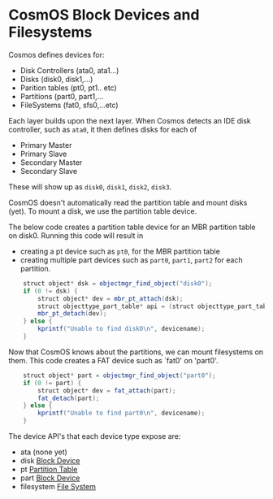 # CosmOS Block Devices and Filesystems

Cosmos defines devices for:

- Disk Controllers (ata0, ata1...)
- Disks (disk0, disk1,...)
- Parition tables (pt0, pt1.. etc)
- Partitions (part0, part1,...
- FileSystems (fat0, sfs0,...etc)

Each layer builds upon the next layer. When Cosmos detects an IDE disk controller, such as `ata0`, it then defines disks for each of

- Primary Master
- Primary Slave
- Secondary Master
- Secondary Slave

These will show up as `disk0`, `disk1`, `disk2`, `disk3`.

CosmOS doesn't automatically read the partition table and mount disks (yet). To mount a disk, we use the partition table device.

The below code creates a partition table device for an MBR partition table on disk0. Running this code will result in

- creating a pt device such as `pt0`, for the MBR partition table
- creating multiple part devices such as `part0`, `part1`, `part2` for each partition.

```java
	struct object* dsk = objectmgr_find_object("disk0");
	if (0 != dsk) {
		struct object* dev = mbr_pt_attach(dsk);
		struct objecttype_part_table* api = (struct objecttype_part_table*)dev->api;
		mbr_pt_detach(dev);
	} else {
		kprintf("Unable to find disk0\n", devicename);
	}
```

Now that CosmOS knows about the partitions, we can mount filesystems on them. This code creates a FAT device such as `fat0' on 'part0'.

```java
	struct object* part = objectmgr_find_object("part0");
	if (0 != part) {
		struct object* dev = fat_attach(part);
		fat_detach(part);
	} else {
		kprintf("Unable to find part0\n", devicename);
	}
```

The device API's that each device type expose are:

- ata (none yet)
- disk [Block Device](../../src/kernel/sys/deviceapi/objecttype_block.h)
- pt [Partition Table](../../src/kernel/sys/deviceapi/objecttype_part_table.h)
- part [Block Device](../../src/kernel/sys/deviceapi/objecttype_block.h)
- filesystem [File System](../../src/kernel/sys/deviceapi/objecttype_filesystem.h)
